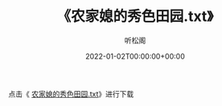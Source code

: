 ﻿---
title:  《农家媳的秀色田园.txt》
date:   2022-01-02T00:00:00+00:00
author: 听松阁
layout: post
permalink: /农家媳的秀色田园/
categories: 小说
tags: [小说]
---

点击《 [农家媳的秀色田园.txt](http://img.660000.xyz/bookstukust/book/bntxt/10/农家媳的秀色田园.txt)》进行下载